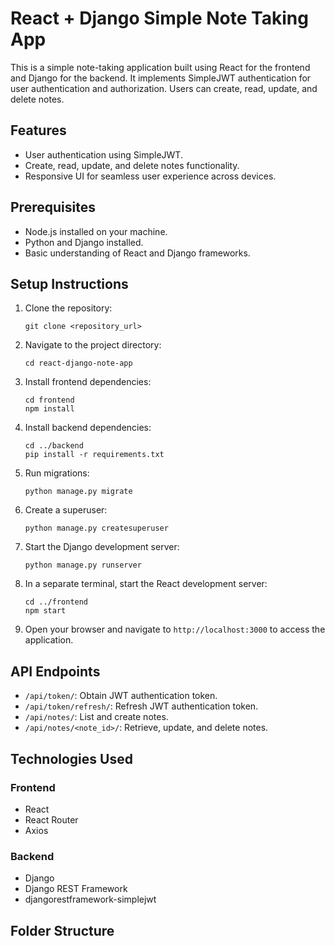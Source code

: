 # React + Django Simple Note Taking App

This is a simple note-taking application built using React for the frontend and Django for the backend. It implements SimpleJWT authentication for user authentication and authorization. Users can create, read, update, and delete notes.

## Features

- User authentication using SimpleJWT.
- Create, read, update, and delete notes functionality.
- Responsive UI for seamless user experience across devices.

## Prerequisites

- Node.js installed on your machine.
- Python and Django installed.
- Basic understanding of React and Django frameworks.

## Setup Instructions

1. Clone the repository:

    ```
    git clone <repository_url>
    ```

2. Navigate to the project directory:

    ```
    cd react-django-note-app
    ```

3. Install frontend dependencies:

    ```
    cd frontend
    npm install
    ```

4. Install backend dependencies:

    ```
    cd ../backend
    pip install -r requirements.txt
    ```

5. Run migrations:

    ```
    python manage.py migrate
    ```

6. Create a superuser:

    ```
    python manage.py createsuperuser
    ```

7. Start the Django development server:

    ```
    python manage.py runserver
    ```

8. In a separate terminal, start the React development server:

    ```
    cd ../frontend
    npm start
    ```

9. Open your browser and navigate to `http://localhost:3000` to access the application.

## API Endpoints

- `/api/token/`: Obtain JWT authentication token.
- `/api/token/refresh/`: Refresh JWT authentication token.
- `/api/notes/`: List and create notes.
- `/api/notes/<note_id>/`: Retrieve, update, and delete notes.

## Technologies Used

### Frontend

- React
- React Router
- Axios

### Backend

- Django
- Django REST Framework
- djangorestframework-simplejwt

## Folder Structure

